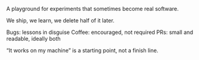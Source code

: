 A playground for experiments that sometimes become real software.

We ship, we learn, we delete half of it later.

Bugs: lessons in disguise
Coffee: encouraged, not required
PRs: small and readable, ideally both

“It works on my machine” is a starting point, not a finish line.
